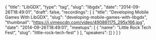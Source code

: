 {
  "title": "LibGDX",
  "type": "tag",
  "slug": "libgdx",
  "date": "2014-09-26T18:49:01",
  "draft": false,
  "recordings": [
    {
      "title": "Developing Mobile Games With LibGDX",
      "slug": "developing-mobile-games-with-libgdx",
      "thumbnail": "https://i.vimeocdn.com/video/490861175_295x166.jpg",
      "date": "2014-09-26T18:49:01",
      "meetups": [
        {
          "name": "Little Rock Tech Fest",
          "slug": "little-rock-tech-fest"
        }
      ],
      "speakers": []
    }
  ]
}